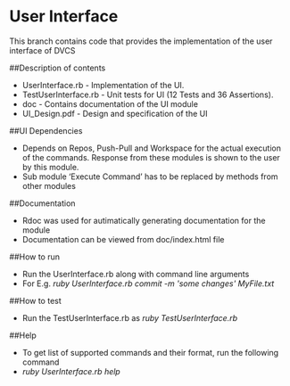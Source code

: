 # User Interface

This branch contains code that provides the implementation of the user interface of DVCS

##Description of contents
+ UserInterface.rb - Implementation of the UI.   
+ TestUserInterface.rb - Unit tests for UI (12 Tests and 36 Assertions).
+ doc - Contains documentation of the UI module
+ UI_Design.pdf - Design and specification of the UI

##UI Dependencies
+ Depends on Repos, Push-Pull and Workspace for the actual execution of the commands. Response from these modules is shown to the user by this module. 
+ Sub module ‘Execute Command’ has to be replaced by methods from other modules


##Documentation
+ Rdoc was used for autimatically generating documentation for the module
+ Documentation can be viewed from doc/index.html file

##How to run
+ Run the UserInterface.rb along with command line arguments
+ For E.g. <i>ruby UserInterface.rb commit -m 'some changes' MyFile.txt</i>

##How to test
+ Run the TestUserInterface.rb as <i>ruby TestUserInterface.rb</i>

##Help
+ To get list of supported commands and their format, run the following command
+ <i>ruby UserInterface.rb help</i>